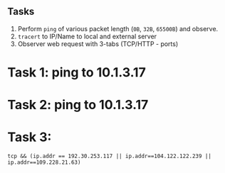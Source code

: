Tasks
-------
1. Perform `ping` of various packet length (`0B`, `32B`, `65500B`) and observe.
2. `tracert` to IP/Name to local and external server
3. Observer web request with 3-tabs (TCP/HTTP - ports)


Task 1: ping to 10.1.3.17  
=========================


Task 2: ping to 10.1.3.17  
=========================


Task 3:   
=========================

    tcp && (ip.addr == 192.30.253.117 || ip.addr==104.122.122.239 || ip.addr==109.228.21.63)